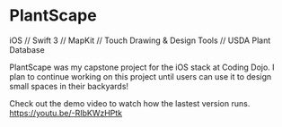 # PlantScape
iOS // Swift 3 // MapKit // Touch Drawing & Design Tools // USDA Plant Database

PlantScape was my capstone project for the iOS stack at Coding Dojo.  I plan to continue working on this project until users can use it to design small spaces in their backyards!

Check out the demo video to watch how the lastest version runs.
https://youtu.be/-RIbKWzHPtk
